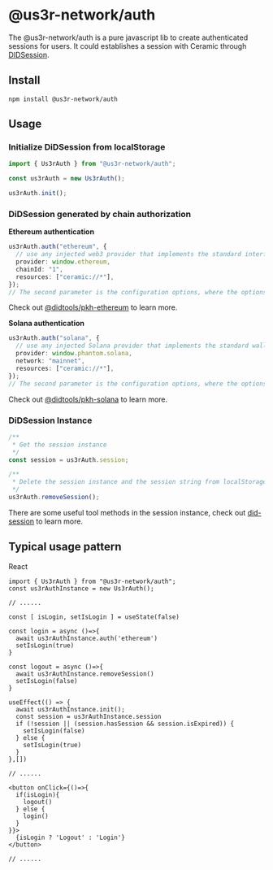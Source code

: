 # @us3r-network/auth

The @us3r-network/auth is a pure javascript lib to create authenticated sessions for users.
It could establishes a session with Ceramic through [DIDSession](https://github.com/ceramicnetwork/js-did/tree/main/packages/did-session).

## Install

```
npm install @us3r-network/auth
```

## Usage

### Initialize DiDSession from localStorage

```ts
import { Us3rAuth } from "@us3r-network/auth";

const us3rAuth = new Us3rAuth();

us3rAuth.init();
```

### DiDSession generated by chain authorization

**Ethereum authentication**

```ts
us3rAuth.auth("ethereum", {
  // use any injected web3 provider that implements the standard interface with EthereumWebAuth
  provider: window.ethereum,
  chainId: "1",
  resources: ["ceramic://*"],
});
// The second parameter is the configuration options, where the options are optional, the above is the default value
```

Check out [@didtools/pkh-ethereum](https://github.com/ceramicnetwork/js-did/tree/main/packages/pkh-ethereum) to learn more.

**Solana authentication**

```ts
us3rAuth.auth("solana", {
  // use any injected Solana provider that implements the standard wallet/provider interface with SolanaWebAuth
  provider: window.phantom.solana,
  network: "mainnet",
  resources: ["ceramic://*"],
});
// The second parameter is the configuration options, where the options are optional, the above is the default value
```

Check out [@didtools/pkh-solana](https://github.com/ceramicnetwork/js-did/tree/main/packages/pkh-solana) to learn more.

### DiDSession Instance

```ts
/**
 * Get the session instance
 */
const session = us3rAuth.session;

/**
 * Delete the session instance and the session string from localStorage
 */
us3rAuth.removeSession();
```

There are some useful tool methods in the session instance, check out [did-session](https://github.com/ceramicnetwork/js-did/tree/main/packages/did-session) to learn more.

## Typical usage pattern

React

```tsx
import { Us3rAuth } from "@us3r-network/auth";
const us3rAuthInstance = new Us3rAuth();

// ......

const [ isLogin, setIsLogin ] = useState(false)

const login = async ()=>{
  await us3rAuthInstance.auth('ethereum')
  setIsLogin(true)
}

const logout = async ()=>{
  await us3rAuthInstance.removeSession()
  setIsLogin(false)
}

useEffect(() => {
  await us3rAuthInstance.init();
  const session = us3rAuthInstance.session
  if (!session || (session.hasSession && session.isExpired)) {
    setIsLogin(false)
  } else {
    setIsLogin(true)
  }
},[])

// ......

<button onClick={()=>{
  if(isLogin){
    logout()
  } else {
    login()
  }
}}>
  {isLogin ? 'Logout' : 'Login'}
</button>

// ......

```
